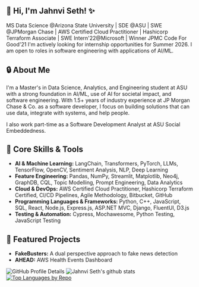## 👋 Hi, I'm Jahnvi Seth! ✨
MS Data Science @Arizona State University | SDE @ASU | SWE @JPMorgan Chase | AWS Certified Cloud Practitioner | Hashicorp Terraform Associate | SWE Intern'22@Microsoft | Winner JPMC Code For Good'21
I'm actively looking for internship opportunities for Summer 2026. I am open to roles in software engineering with applications of AI/ML.

## 🔒 About Me
I'm a Master's in Data Science, Analytics, and Engineering student at ASU with a strong foundation in AI/ML, use of AI for societal impact, and software engineering. With 1.5+ years of industry experience at JP Morgan Chase & Co. as a software developer, I focus on building solutions that can use data, integrate with systems, and help people.

I also work part-time as a Software Development Analyst at ASU Social Embeddedness.

## 🧠 Core Skills & Tools
* **AI & Machine Learning:** LangChain, Transformers, PyTorch, LLMs, TensorFlow, OpenCV, Sentiment Analysis, NLP, Deep Learning
* **Feature Engineering:** Pandas, NumPy, Streamlit, Matplotlib, Neo4j, GraphDB, CQL, Topic Modelling, Prompt Engineering, Data Analytics
* **Cloud & DevOps:** AWS Certified Cloud Practitioner, Hashicorp Terraform Certified, CI/CD Pipelines, Agile Methodology, Bitbucket, GitHub
* **Programming Languages & Frameworks:** Python, C++, JavaScript, SQL, React, Node.js, Express.js, ASP.NET MVC, Django, FluentUI, D3.js
* **Testing & Automation:** Cypress, Mochawesome, Python Testing, JavaScript Testing

## 🚀 Featured Projects
* **FakeBusters:** A dual perspective approach to fake news detection
* **AHEAD:** AWS Health Events Dashboard


![GitHub Profile Details](https://github-profile-summary-cards.vercel.app/api/cards/profile-details?username=jahnvisethjs&theme=github&width=1000)
![Jahnvi Seth's github stats](https://github-readme-stats.vercel.app/api?username=jahnvisethjs&show_icons=true,theme=chartreuse-dark)
[![Top Languages by Repo](https://github-readme-stats.vercel.app/api/top-langs/?username=jahnvisethjs&layout=donut&theme=light&hide_border=true&title_color=000&text_color=000&custom_title=Top%20Languages%20by%20Repo&card_width=200&donut_radius=200)](https://github.com/jahnvisethjs/github-readme-stats)
